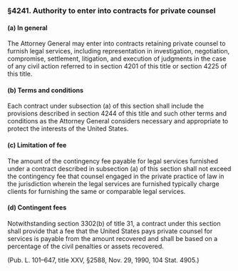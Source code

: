 ### §4241. Authority to enter into contracts for private counsel ###

#### (a) In general ####

The Attorney General may enter into contracts retaining private counsel to furnish legal services, including representation in investigation, negotiation, compromise, settlement, litigation, and execution of judgments in the case of any civil action referred to in section 4201 of this title or section 4225 of this title.

#### (b) Terms and conditions ####

Each contract under subsection (a) of this section shall include the provisions described in section 4244 of this title and such other terms and conditions as the Attorney General considers necessary and appropriate to protect the interests of the United States.

#### (c) Limitation of fee ####

The amount of the contingency fee payable for legal services furnished under a contract described in subsection (a) of this section shall not exceed the contingency fee that counsel engaged in the private practice of law in the jurisdiction wherein the legal services are furnished typically charge clients for furnishing the same or comparable legal services.

#### (d) Contingent fees ####

Notwithstanding section 3302(b) of title 31, a contract under this section shall provide that a fee that the United States pays private counsel for services is payable from the amount recovered and shall be based on a percentage of the civil penalties or assets recovered.

(Pub. L. 101–647, title XXV, §2588, Nov. 29, 1990, 104 Stat. 4905.)